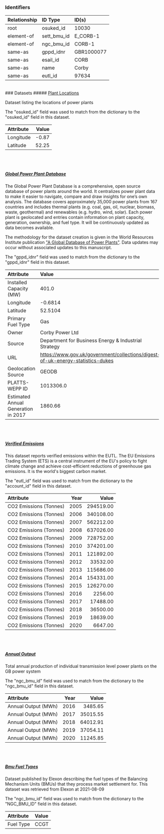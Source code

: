 ### Identifiers

| Relationship   | ID Type     | ID(s)      |
|:---------------|:------------|:-----------|
| root           | osuked_id   | 10030      |
| element-of     | sett_bmu_id | E_CORB-1   |
| element-of     | ngc_bmu_id  | CORB-1     |
| same-as        | gppd_idnr   | GBR1000077 |
| same-as        | esail_id    | CORB       |
| same-as        | name        | Corby      |
| same-as        | eutl_id     | 97634      |

<br>
### Datasets
##### <a href="https://raw.githubusercontent.com/OSUKED/Dictionary-Datasets/main/datasets/plant-locations/datapackage.json">Plant Locations</a>

Dataset listing the locations of power plants

The "osuked_id" field was used to match from the dictionary to the "osuked_id" field in this dataset.

| Attribute   |   Value |
|:------------|--------:|
| Longitude   |   -0.87 |
| Latitude    |   52.25 |

<br><br>
##### <a href="https://raw.githubusercontent.com/OSUKED/Dictionary-Datasets/main/datasets/global-power-plant-database/datapackage.json">Global Power Plant Database</a>

The Global Power Plant Database is a comprehensive, open source database of power plants around the world. It centralizes power plant data to make it easier to navigate, compare and draw insights for one’s own analysis. The database covers approximately 35,000 power plants from 167 countries and includes thermal plants (e.g. coal, gas, oil, nuclear, biomass, waste, geothermal) and renewables (e.g. hydro, wind, solar). Each power plant is geolocated and entries contain information on plant capacity, generation, ownership, and fuel type. It will be continuously updated as data becomes available. 

The methodology for the dataset creation is given in the World Resources Institute publication ["A Global Database of Power Plants"](https://www.wri.org/research/global-database-power-plants). Data updates may occur without associated updates to this manuscript.

The "gppd_idnr" field was used to match from the dictionary to the "gppd_idnr" field in this dataset.

| Attribute                           | Value                                                                          |
|:------------------------------------|:-------------------------------------------------------------------------------|
| Installed Capacity (MW)             | 401.0                                                                          |
| Longitude                           | -0.6814                                                                        |
| Latitude                            | 52.5104                                                                        |
| Primary Fuel Type                   | Gas                                                                            |
| Owner                               | Corby Power Ltd                                                                |
| Source                              | Department for Business Energy & Industrial Strategy                           |
| URL                                 | https://www.gov.uk/government/collections/digest-of-uk-energy-statistics-dukes |
| Geolocation Source                  | GEODB                                                                          |
| PLATTS-WEPP ID                      | 1013306.0                                                                      |
| Estimated Annual Generation in 2017 | 1860.66                                                                        |

<br><br>
##### <a href="https://raw.githubusercontent.com/OSUKED/Dictionary-Datasets/main/datasets/verified-emissions/datapackage.json">Verified Emissions</a>

This dataset reports verified emissions within the EUTL. The EU Emissions Trading System (ETS) is a central instrument of the EU's policy to fight climate change and achieve cost-efficient reductions of greenhouse gas emissions. It is the world's biggest carbon market.

The "eutl_id" field was used to match from the dictionary to the "account_id" field in this dataset.

| Attribute              |   Year |     Value |
|:-----------------------|-------:|----------:|
| CO2 Emissions (Tonnes) |   2005 | 294519.00 |
| CO2 Emissions (Tonnes) |   2006 | 340108.00 |
| CO2 Emissions (Tonnes) |   2007 | 562212.00 |
| CO2 Emissions (Tonnes) |   2008 | 637026.00 |
| CO2 Emissions (Tonnes) |   2009 | 728752.00 |
| CO2 Emissions (Tonnes) |   2010 | 374201.00 |
| CO2 Emissions (Tonnes) |   2011 | 121892.00 |
| CO2 Emissions (Tonnes) |   2012 |  33532.00 |
| CO2 Emissions (Tonnes) |   2013 | 115686.00 |
| CO2 Emissions (Tonnes) |   2014 | 154331.00 |
| CO2 Emissions (Tonnes) |   2015 | 126270.00 |
| CO2 Emissions (Tonnes) |   2016 |   2256.00 |
| CO2 Emissions (Tonnes) |   2017 |  17488.00 |
| CO2 Emissions (Tonnes) |   2018 |  36500.00 |
| CO2 Emissions (Tonnes) |   2019 |  18639.00 |
| CO2 Emissions (Tonnes) |   2020 |   6647.00 |

<br><br>
##### <a href="https://raw.githubusercontent.com/OSUKED/Dictionary-Datasets/main/datasets/annual-output/datapackage.json">Annual Output</a>

Total annual production of individual transmission level power plants on the GB power system

The "ngc_bmu_id" field was used to match from the dictionary to the "ngc_bmu_id" field in this dataset.

| Attribute           |   Year |    Value |
|:--------------------|-------:|---------:|
| Annual Output (MWh) |   2016 |  3485.65 |
| Annual Output (MWh) |   2017 | 35015.55 |
| Annual Output (MWh) |   2018 | 64012.91 |
| Annual Output (MWh) |   2019 | 37054.11 |
| Annual Output (MWh) |   2020 | 11245.85 |

<br><br>
##### <a href="https://raw.githubusercontent.com/OSUKED/Dictionary-Datasets/main/datasets/bmu-fuel-types/datapackage.json">Bmu Fuel Types</a>

Dataset published by Elexon describing the fuel types of the Balancing Mechanism Units (BMUs) that they process market settlement for. This dataset was retrieved from Elexon at 2021-08-09

The "ngc_bmu_id" field was used to match from the dictionary to the "NGC_BMU_ID" field in this dataset.

| Attribute   | Value   |
|:------------|:--------|
| Fuel Type   | CCGT    |
